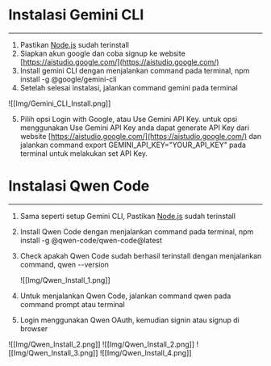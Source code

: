 # Instalasi Gemini CLI

---

1. Pastikan [Node.js](http://node.js) sudah terinstall
2. Siapkan akun google dan coba signup ke website [https://aistudio.google.com/](https://aistudio.google.com/)
3. Install gemini CLI dengan menjalankan command pada terminal, npm install -g @google/gemini-cli
4. Setelah selesai instalasi, jalankan command gemini pada terminal

![[Img/Gemini_CLI_Install.png]]

5. Pilih opsi Login with Google, atau Use Gemini API Key. untuk opsi menggunakan Use Gemini API Key anda dapat generate API Key dari website [https://aistudio.google.com/](https://aistudio.google.com/) dan jalankan command export GEMINI_API_KEY="YOUR_API_KEY" pada terminal untuk melakukan set API Key.
# Instalasi Qwen Code

---
1. Sama seperti setup Gemini CLI, Pastikan [Node.js](http://node.js) sudah terinstall
2. Install Qwen Code dengan menjalankan command pada terminal, npm install -g @qwen-code/qwen-code@latest
3. Check apakah Qwen Code sudah berhasil terinstall dengan menjalankan command, qwen --version

	![[Img/Qwen_Install_1.png]]

4. Untuk menjalankan Qwen Code, jalankan command qwen pada command prompt atau terminal
5. Login menggunakan Qwen OAuth, kemudian signin atau signup di browser

![[Img/Qwen_Install_2.png]]
![[Img/Qwen_Install_2.png]]
![[Img/Qwen_Install_3.png]]
![[Img/Qwen_Install_4.png]]
